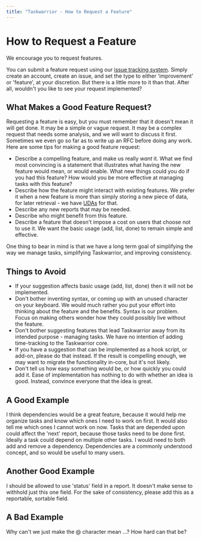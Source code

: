 ```yaml
---
title: "Taskwarrior - How to Request a Feature"
---
```


# How to Request a Feature

We encourage you to request features.

You can submit a feature request using our [issue tracking system](https://github.com/GothenburgBitFactory/taskwarrior/issues). Simply create an account, create an issue, and set the type to either \'improvement\'
or \'feature\', at your discretion.
But there is a little more to it than that.
After all, wouldn\'t you like to see your request implemented?

## What Makes a Good Feature Request?

Requesting a feature is easy, but you must remember that it doesn\'t mean it will get done.
It may be a simple or vague request.
It may be a complex request that needs some analysis, and we will want to discuss it first.
Sometimes we even go so far as to write up an RFC before doing any work.
Here are some tips for making a good feature request:

- Describe a compelling feature, and make us really *want* it.
  What we find most convincing is a statement that illustrates what having the new feature would mean, or would enable.
  What new things could you do if you had this feature?
  How would you be more effective at managing tasks with this feature?
- Describe how the feature might interact with existing features.
  We prefer it when a new feature is more than simply storing a new piece of data, for later retrieval - we have [UDAs](/docs/udas) for that.
- Describe any new reports that may be needed.
- Describe who might benefit from this feature.
- Describe a feature that doesn\'t impose a cost on users that choose not to use it.
  We want the basic usage (add, list, done) to remain simple and effective.

One thing to bear in mind is that we have a long term goal of simplifying the way we manage tasks, simplifying Taskwarrior, and improving consistency.

## Things to Avoid

- If your suggestion affects basic usage (add, list, done) then it will not be implemented.
- Don\'t bother inventing syntax, or coming up with an unused character on your keyboard.
  We would much rather you put your effort into thinking about the feature and the benefits.
  Syntax is our problem.
  Focus on making others wonder how they could possibly live without the feature.
- Don\'t bother suggesting features that lead Taskwarrior away from its intended purpose - managing tasks.
  We have no intention of adding time-tracking to the Taskwarrior core.
- If you have a suggestion that can be implemented as a hook script, or add-on, please do that instead.
  If the result is compelling enough, we may want to migrate the functionality in-core, but it\'s not likely.
- Don\'t tell us how easy something would be, or how quickly you could add it.
  Ease of implementation has nothing to do with whether an idea is good.
  Instead, convince everyone that the idea is great.

## A Good Example

I think dependencies would be a great feature, because it would help me organize tasks and know which ones I need to work on first.
It would also tell me which ones I cannot work on now.
Tasks that are depended upon could affect the \'next\' report, because those tasks need to be done first.
Ideally a task could depend on multiple other tasks.
I would need to both add and remove a dependency.
Dependencies are a commonly understood concept, and so would be useful to many users.

## Another Good Example

I should be allowed to use \'status\' field in a report.
It doesn\'t make sense to withhold just this one field.
For the sake of consistency, please add this as a reportable, sortable field.

## A Bad Example

Why can\'t we just make the @ character mean ...?
How hard can that be?
